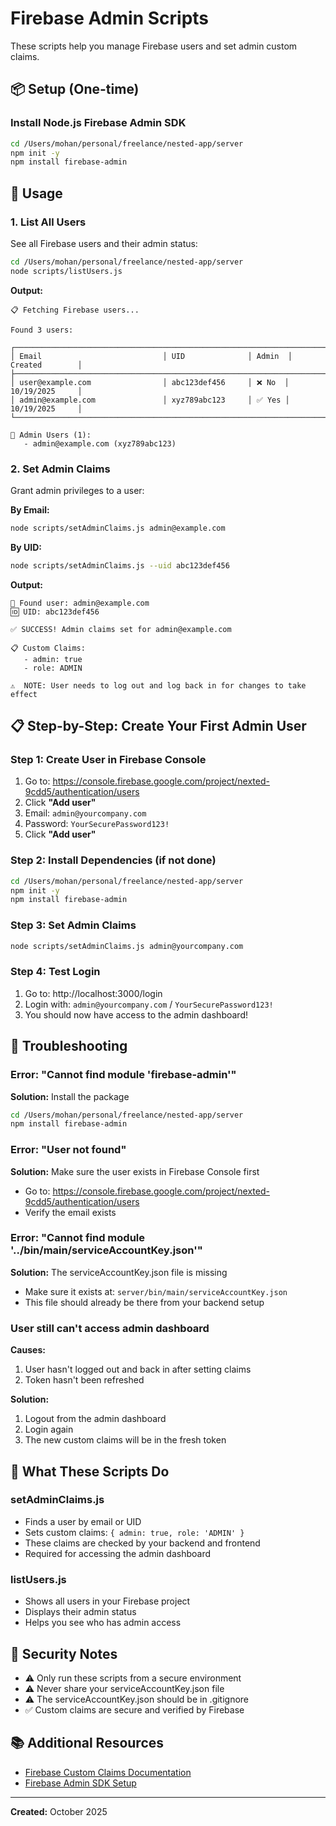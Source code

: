 # Firebase Admin Scripts

These scripts help you manage Firebase users and set admin custom claims.

## 📦 Setup (One-time)

### Install Node.js Firebase Admin SDK

```bash
cd /Users/mohan/personal/freelance/nested-app/server
npm init -y
npm install firebase-admin
```

## 🚀 Usage

### 1. List All Users

See all Firebase users and their admin status:

```bash
cd /Users/mohan/personal/freelance/nested-app/server
node scripts/listUsers.js
```

**Output:**
```
📋 Fetching Firebase users...

Found 3 users:

┌─────────────────────────────────────────────────────────────────────────────┐
│ Email                           │ UID              │ Admin  │ Created        │
├─────────────────────────────────────────────────────────────────────────────┤
│ user@example.com                │ abc123def456     │ ❌ No  │ 10/19/2025     │
│ admin@example.com               │ xyz789abc123     │ ✅ Yes │ 10/19/2025     │
└─────────────────────────────────────────────────────────────────────────────┘

👑 Admin Users (1):
   - admin@example.com (xyz789abc123)
```

### 2. Set Admin Claims

Grant admin privileges to a user:

**By Email:**
```bash
node scripts/setAdminClaims.js admin@example.com
```

**By UID:**
```bash
node scripts/setAdminClaims.js --uid abc123def456
```

**Output:**
```
📧 Found user: admin@example.com
🆔 UID: abc123def456

✅ SUCCESS! Admin claims set for admin@example.com

📋 Custom Claims:
   - admin: true
   - role: ADMIN

⚠️  NOTE: User needs to log out and log back in for changes to take effect
```

## 📋 Step-by-Step: Create Your First Admin User

### **Step 1: Create User in Firebase Console**

1. Go to: https://console.firebase.google.com/project/nexted-9cdd5/authentication/users
2. Click **"Add user"**
3. Email: `admin@yourcompany.com`
4. Password: `YourSecurePassword123!`
5. Click **"Add user"**

### **Step 2: Install Dependencies (if not done)**

```bash
cd /Users/mohan/personal/freelance/nested-app/server
npm init -y
npm install firebase-admin
```

### **Step 3: Set Admin Claims**

```bash
node scripts/setAdminClaims.js admin@yourcompany.com
```

### **Step 4: Test Login**

1. Go to: http://localhost:3000/login
2. Login with: `admin@yourcompany.com` / `YourSecurePassword123!`
3. You should now have access to the admin dashboard!

## 🔧 Troubleshooting

### Error: "Cannot find module 'firebase-admin'"

**Solution:** Install the package
```bash
cd /Users/mohan/personal/freelance/nested-app/server
npm install firebase-admin
```

### Error: "User not found"

**Solution:** Make sure the user exists in Firebase Console first
- Go to: https://console.firebase.google.com/project/nexted-9cdd5/authentication/users
- Verify the email exists

### Error: "Cannot find module '../bin/main/serviceAccountKey.json'"

**Solution:** The serviceAccountKey.json file is missing
- Make sure it exists at: `server/bin/main/serviceAccountKey.json`
- This file should already be there from your backend setup

### User still can't access admin dashboard

**Causes:**
1. User hasn't logged out and back in after setting claims
2. Token hasn't been refreshed

**Solution:**
1. Logout from the admin dashboard
2. Login again
3. The new custom claims will be in the fresh token

## 📝 What These Scripts Do

### **setAdminClaims.js**
- Finds a user by email or UID
- Sets custom claims: `{ admin: true, role: 'ADMIN' }`
- These claims are checked by your backend and frontend
- Required for accessing the admin dashboard

### **listUsers.js**
- Shows all users in your Firebase project
- Displays their admin status
- Helps you see who has admin access

## 🔐 Security Notes

- ⚠️ Only run these scripts from a secure environment
- ⚠️ Never share your serviceAccountKey.json file
- ⚠️ The serviceAccountKey.json should be in .gitignore
- ✅ Custom claims are secure and verified by Firebase

## 📚 Additional Resources

- [Firebase Custom Claims Documentation](https://firebase.google.com/docs/auth/admin/custom-claims)
- [Firebase Admin SDK Setup](https://firebase.google.com/docs/admin/setup)

---

**Created:** October 2025

